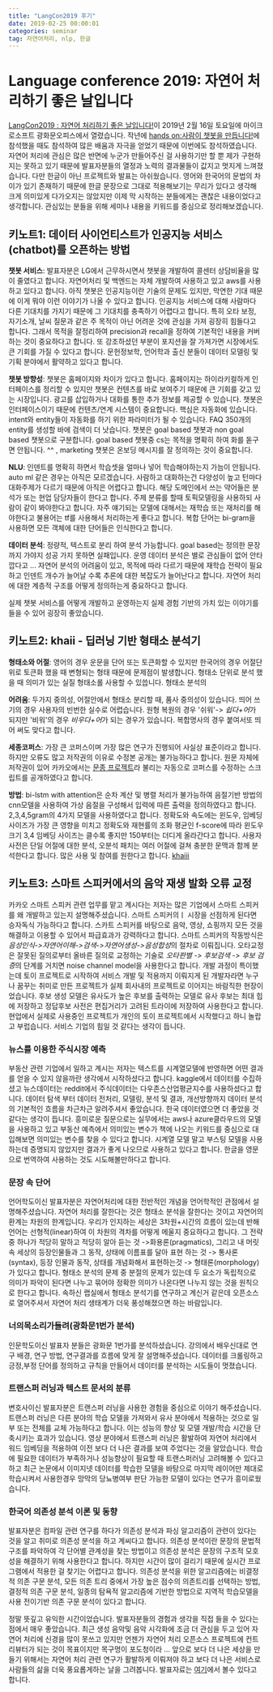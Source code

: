 ```yaml
---
title: "LangCon2019 후기"
date: 2019-02-25 00:00:01 
categories: seminar
tag: 자연어처리, nlp, 한글
---
```


# Language conference 2019: 자연어 처리하기 좋은 날입니다 

[LangCon2019 : 자연어 처리하기 좋은 날입니다!](https://festa.io/events/198)이 2019년 2월 16일 토요일에 마이크로소프트 광화문오피스에서 열렸습니다. 작년에 [hands on:사람이 챗봇을 만듭니다!](https://www.onoffmix.com/event/124842)에 참석했을 때도 참석하여 많은 배움과 자극을 얻었기 때문에 이번에도 참석하였습니다. 자연어 처리에 관심은 많은 반면에 누군가 만들어주신 걸 사용하기만 할 뿐 제가 구현하지는 못하고 있기 때문에 발표자분들의 열정과 노력의 결과물들이 값지고 멋지게 느껴졌습니다. 다만 한글이 아닌 프로젝트와 발표는 아쉬웠습니다. 영어와 한국어의 문법의 차이가 있기 존재하기 때문에 한글 문장으로 그대로 적용해보기는 무리가 있다고 생각해 크게 의미있게 다가오지는 않았지만 이제 막 시작하는 분들에게는 괜찮은 내용이었다고 생각합니다. 관심있는 분들을 위해 세미나 내용을 키워드를 중심으로 정리해보겠습니다. 


## 키노트1: 데이터 사이언티스트가 인공지능 서비스(chatbot)를 오픈하는 방법

**챗봇 서비스**: 발표자분은 LG에서 근무하시면서 챗봇을 개발하여 콜센터 상담비율을 많이 줄였다고 합니다. 자연어처리 및 백엔드는 자체 개발하여 사용하고 있고 aws를 사용하고 있다고 합니다. 아직 챗봇은 인공지능이란 기술의 문제도 있지만, 막연한 기대 때문에 이게 뭐야 이런 이야기가 나올 수 있다고 합니다. 인공지능 서비스에 대해 사람마다 다른 기대치를 가지기 때문에 그 기대치를 충족하기 어렵다고 합니다. 특히 오타 보정, 자기소개, 날씨 질문과 같은 주 목적이 아닌 어려운 것에 관심을 가져 굉장히 힘들다고 합니다. 그래서 목적을 잘정리하여 precision과 recall을 정하여 기본적인 내용을 커버하는 것이 중요하다고 합니다. 또 강조하셨던 부분이 포지션을 잘 가져가면 시장에서도 큰 기회를 가질 수 있다고 합니다. 문헌정보학, 언어학과 출신 분들이 데이터 모델링 및 기획 분야에서 활약하고 있다고 합니다.

**챗봇 방향성**: 챗봇은 홈페이지와 차이가 있다고 합니다. 홈페이지는 하이라키컬하게 인터페이스를 정리할 수 있지만 챗봇은 컨텐츠를 바로 보여주기 때문에 큰 기회를 갖고 있는 시장입니다. 광고를 삽입하거나 대화를 통한 추가 정보를 제공할 수 있습니다. 챗봇은 인터페이스이기 때문에 컨텐츠/연계 시스템이 중요합니다. 핵심은 자동화에 있습니다. intent와 entity들이 자동화를 하기 위한 파라미터가 될 수 있습니다. FAQ 350개의 entity를 생성할 바에 검색이 더 낫습니다. 챗봇은 goal based 챗봇과 non goal based 챗봇으로 구분합니다. goal based 챗봇중 cs는 목적을 명확히 하여 화를 돋구면 안됩니다. ^^ , marketing 챗봇은 온보딩 메시지를 잘 정의하는 것이 중요합니다.

**NLU**: 인덴트를 명확히 하면서 학습셋을 얼마나 넣어 학습해야하는지 가늠이 안됩니다. auto ml 같은 경우는 아직은 모르겠습니다. 사람하고 대화하는건 다양성이 높고 턴마다 대화주제가 다르기 때문에 아직은 어렵다고 합니다. 해당 도메인에서 쓰는 약어들은 분석가 또는 현업 담당자들이 한다고 합니다. 주제 분류를 할때 토픽모델링을 사용하되 사람이 같이 봐야한다고 합니다. 자주 얘기되는 모델에 대해서는 재학습 또는 재처리를 해야한다고 불용어는 tf를 사용해서 처리하는게 좋다고 합니다. 복합 단어는 bi-gram을 사용하면 모든 객체에 대한 단어들은 인식한다고 합니다.


**데이터 분석**: 정량적, 텍스트로 분리 하여 분석 가능합니다. goal based는 정의한 문장까지 가야지 성공 가지 못하면 실패입니다. 운영 데이터 분석은 별로 관심들이 없어 안타깝다고 ... 자연어 분석의 어려움이 있고, 목적에 따라 다르기 때문에 재학습 전략이 필요하고 인덴트 개수가 늘어날 수록 추론에 대한 복잡도가 늘어난다고 합니다. 자연어 처리에 대한 계층적 구조를 어떻게 정의하는게 중요하다고 합니다.

실제 챗봇 서비스를 어떻게 개발하고 운영하는지 실제 경험 기반의 가치 있는 이야기를 들을 수 있어 굉장히 좋았습니다.


## 키노트2: khaii - 딥러닝 기반 형태소 분석기

**형태소와 어절**: 영어의 경우 운문을 단어 또는 토큰화할 수 있지만 한국어의 경우 어절단위로 토큰화 했을 때 변형되는 형태 때문에 문제점이 발생합니다. 형태소 단위로 분석 했을 때 의미가 있는 실질 형태소롤 사용할 수 있씁니다. 형태소 분석의 

**어려움**: 두가지 중의성, 어절안에서 형태소 분리할 때, 품사 중의성이 있습니다. 띄어 쓰기의 경우 사용자의 빈번한 실수로 어렵습니다. 원형 복원의 경우 '쉬워'-> *쉽다+어*가 되지만 '비워'의 경우 *비우다+어*가 되는 경우가 있습니다. 복합명사의 경우 붙여서또 띄어 써도 맞다고 합니다. 

**세종코퍼스**: 가장 큰 코퍼스이며 가장 많은 연구가 진행되어 사실상 표준이라고 합니다. 하지만 오류도 많고 저작권의 이유로 수정본 공개는 불가능하다고 합니다. 원문 자체에 저작권이 있어 카카오에서는 [문종 프로젝트](https://github.com/kakao/khaiii/tree/master/munjong)라 불리는 자동으로 코퍼스를 수정하는 스크립트를 공개하였다고 합니다. 

**방법**: bi-lstm with attention은 순차 계산 및 병렬 처리가 불가능하여 음절기반 방법의 cnn모델을 사용하여 가상 음절을 구성해서 입력에 따른 출력을 정의하였다고 합니다. 2,3,4,5gram의 4가지 모델을 사용하였다고 합니다. 정확도와 속도에는 윈도우, 임베딩 사이즈가 가장 큰 영향을 미치고 정확도와 재현률의 조화 평균인 f-score에 따라 윈도우 크기 3,4 임베딩 사이즈는 클수록 좋지만 150부터는 더디게 올라간다고 합니다. 사용자 사전은 단일 어절에 대한 분석, 오분석 패치는 여러 어절에 걸쳐 충분한 문맥과 함께 분석한다고 합니다. 많은 사용 및 참여를 원한다고 합니다. [khaiii](https://github.com/kakao/khaiii)


## 키노트3: 스마트 스피커에서의 음악 재생 발화 오류 교정

카카오 스마트 스피커 관련 업무를 맡고 계시다는 저자는 많은 기업에서 스마트 스피커를 왜 개발하고 있는지 설명해주셨습니다. 스마트 스피커의ㅣ 시장을 선점하게 된다면 승자독식 가능하다고 합니다. 스카트 스피커를 바탕으로 음악, 영상, 쇼핑까지 모든 것을 해결하고 이용할 수 있어서 파급효과가 강력하다고 합니다. 스마트 스피커의 작동방식은 *음성인식->자연어이해->검색->자연어생성->음성합성*의 절차로 이뤄집니다.
오타교정은 잘못된 질의로부터 올바른 질의로 교정하는 기술로 *오타판별 -> 후보검색 -> 후보 검증*의 단계를 거치면 noise channel model을 사용한다고 합니다. 개발 과정이 특이했는데 토이 프로젝트로 시작하여 서비스 개발 및 적용까지 이뤄지게 된 개발자라면 누구나 꿈꾸는 취미로 만든 프로젝트가 실제 회사내의 프로젝트로 이어지는 바람직한 현장이었습니다. 후보 생성 모델은 유사도가 높은 후보를 출력하는 모델로 유사 후보는 최대 힙에 저장하고 정답후보 사전은 편집거리가 고려된 트라이에 저장하여 사용한다고 합니다. 현업에서 실제로 사용중인 프로젝트가 개인의 토이 프로젝트에서 시작했다고 하니 놀랍고 부럽습니다. 서비스 기업의 힘일 것 같다는 생각이 듭니다.


### 뉴스를 이용한 주식시장 예측

부동산 관련 기업에서 일하고 계시는 저자는 텍스트를 시계열모델에 반영하면 어떤 결과를 얻을 수 있지 않을까란 생각에서 시작하셨다고 합니다. kaggle에서 데이터를 수집하셨고 뉴스데이터는 reddit에서 주식데이터는 다우존스산업평균지수를 사용하셨다고 합니다. 데이터 탐색 부터 데이터 전처리, 모델링, 분석 및 결과, 개선방향까지 데이터 분석의 기본적인 흐름을 차근차근 알려주셔서 좋았습니다. 한국 데이터였으면 더 좋았을 것 같다는 생각이 듭니다. 흥미로운 질문으로는 실무에서는 aws나 azure클라우드의 모델을 사용하고 있고 부동산 예측에서 의미있는 변수가 책에 나오는 키워드를 중심으로 대입해보면 의미있는 변수를 찾을 수 있다고 합니다. 시계열 모델 말고 부스팅 모델을 사용하는데 증명되지 않았지만 결과가 좋게 나오므로 사용하고 있다고 합니다. 한글을 영문으로 번역하여 사용하는 것도 시도해볼만하다고 합니다.


### 문장 속 단어

언어학도이신 발표자분은 자연어처리에 대한 전반적인 개념을 언어학적인 관점에서 설명해주셨습니다. 자연어 처리를 잘한다는 것은 형태소 분석을 잘한다는 것이고 자연어의 환계는 차원의 한계입니다. 우리가 인지하는 세상은 3차원+시간의 흐름이 있는데 반해 언어는 선형적(linear)하여 이 차원의 격차를 어떻게 메울지 중요하다고 합니다. 그 전략 중 하나가 적당히 말하고 적당히 알아 듣는 것 ->화용론(pragmatics), 그리고 내 머릿속 세상의 등장인물들과 그 동작, 상태에 이름표를 달아 표현 하는 것 -> 통사론(syntax), 등장 인물과 동작, 상태를 개념화해서 표현하는것 -> 형태론(morphology)가 있다고 합니다. 형태소 분석의 문제 중 분절의 문제가 있는데 두 요소가 독립적으로 의미가 파악이 된다면 나누고 묶어야 정확한 의미가 나온다면 나누지 않는 것을 원칙으로 한다고 합니다. 속하신 랩실에서 형태소 분석기를 연구하고 계신거 같은데 오픈소스로 열어주셔서 자연어 처리 생태계가 더욱 풍성해졌으면 하는 바람입니다.


### 너의목소리가들려(광화문1번가 분석)

인문학도이신 발표자 분들은 광화문 1번가를 분석하셨습니다. 강의에서 배우신대로 연구 배경, 연구 방법, 연구결과를 흐름에 맞게 잘 설명해주셨습니다. 데이터를 크롤링하고 긍정,부정 단어를 정의하고 규칙을 만들어서 데이터를 분석하는 시도들이 멋졌습니다. 
		
### 트랜스퍼 러닝과 텍스트 문서의 분류

변호사이신 발표자분은 트랜스퍼 러닝을 사용한 경험을 중심으로 이야기 해주셨습니다. 트랜스퍼 러닝은 다른 분야의 학습 모델을 가져와서 유사 분야에서 적용하는 것으로 일부 또는 전체를 교체 가능하다고 합니다. 이는 성능의 향상 및 모델 개발/학습 시간을 단축시키는 효과가 있습니다. 영상 분야에서 트랜스퍼 러닝은 활발하여 자연어 처리에서 워드 임베딩을 적용하여 이전 보다 더 나은 결과를 보여 주었다는 것을 알았습니다. 학습에 필요한 데이터가 부족하거나 성능향상이 필요할 때 트랜스퍼러닝 고려해볼 수 있다고 하고 최근 논문에서 이미지넷 데이터를 학습한 모델을 바탕으로 마지막 레이어만 제대로 학습시켜서 사용한경우 망막의 당뇨병여부 판단 가능한 모델이 있다는 연구가 흥미로웠습니다.

		
### 한국어 의존성 분석 이론 및 동향

발표자분은 컴파일 관련 연구를 하다가 의존성 분석과 파싱 알고리즘이 관련이 있다는 것을 알고 취미로 의존성 분석을 하고 계씨다고 합니다. 의존성 분석이란 문장의 문법적 구조를 파악하여 각 단어별 관계성을 찾는 방법이고 의존성 분석은 문장의 구조적 모호성을 해결하기 위해 사용한다고 합니다. 하지만 시간이 많이 걸리기 때문에 실시간 프로그램에서 적용한 걸 찾기는 어렵다고 합니다. 의존성 분석을 위한 알고리즘에는 비결정적 의존 구문 분석, 모든 의존 트리 중에서 가장 높은 점수의 의존트리를 선택하는 방법, 결정적 의존 구문 분석, 일종의 탐욕적 알고리즘에 기반한 방법으로 지역적 학습모델을 사용 전이기반 의존 구문 분석이 있다고 합니다.


정말 뜻깊고 유익한 시간이었습니다. 발표자분들의 경험과 생각을 직접 들을 수 있다는 점에서 매우 좋았습니다. 최근 생성 음악및 음악 시각화에 조금 더 관심을 두고 있어 자연어 처리에 신경을 많이 못쓰고 있지만 언젠가 자연어 처리 오픈소스 프로젝트에 컨트리뷰터가 되는 것이 목표이지만 목구멍이 포도청이라 ... 앞으로 보다 더 나은 세상을 만들기 위해서는 자연어 처리 관련 연구가 활발하게 이뤄져야 하고 보다 더 나은 서비스로 사람들의 삶을 더욱 풍요롭게하는 날을 그려봅니다. 발표자료는 [여기](https://songys.github.io/2019LangCon/about/)에서 볼수 있다고 합니다. 